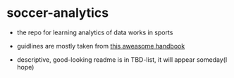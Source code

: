 # soccer-analytics
- the repo for learning analytics of data works in sports   
* guidlines are mostly taken from [this aweasome handbook](https://github.com/devinpleuler/analytics-handbook)  
- descriptive, good-looking readme is in TBD-list, it will appear someday(I hope)
